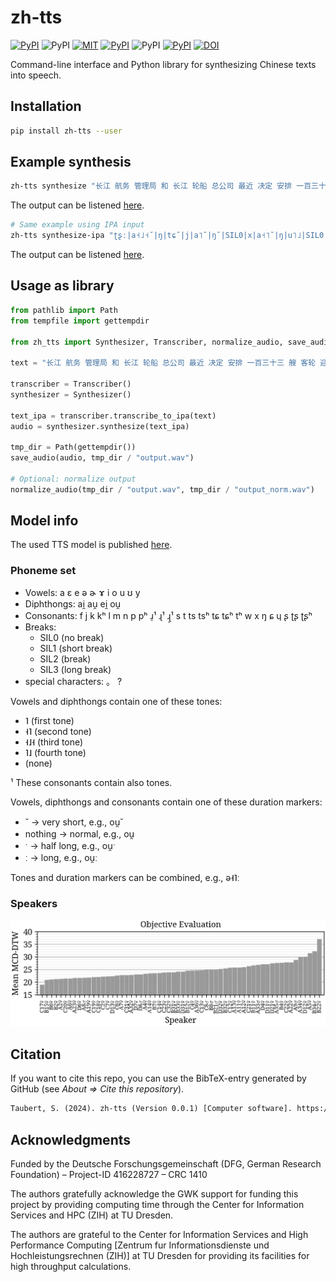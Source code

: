 # zh-tts

[![PyPI](https://img.shields.io/pypi/v/zh-tts.svg)](https://pypi.python.org/pypi/zh-tts)
![PyPI](https://img.shields.io/pypi/pyversions/zh-tts.svg)
[![MIT](https://img.shields.io/github/license/stefantaubert/zh-tts.svg)](https://github.com/stefantaubert/zh-tts/blob/master/LICENSE)
[![PyPI](https://img.shields.io/pypi/wheel/zh-tts.svg)](https://pypi.python.org/pypi/zh-tts/#files)
![PyPI](https://img.shields.io/pypi/implementation/zh-tts.svg)
[![PyPI](https://img.shields.io/github/commits-since/stefantaubert/zh-tts/latest/master.svg)](https://github.com/stefantaubert/zh-tts/compare/v0.0.1...master)
[![DOI](https://zenodo.org/badge/DOI/10.5281/zenodo.10512789.svg)](https://doi.org/10.5281/zenodo.10512789)

Command-line interface and Python library for synthesizing Chinese texts into speech.

## Installation

```sh
pip install zh-tts --user
```

## Example synthesis

```sh
zh-tts synthesize "长江 航务 管理局 和 长江 轮船 总公司 最近 决定 安排 一百三十三 艘 客轮 迎接 长江 干线 春运。"
```

The output can be listened [here](https://github.com/stefantaubert/zh-tts/raw/master/examples/synthesize.wav).

```sh
# Same example using IPA input
zh-tts synthesize-ipa "ʈʂː|a˧˩˧˘|ŋ|tɕ˘|j|a˥˘|ŋ˘|SIL0|x|a˧˥˘|ŋ|u˥˩|SIL0|k|w|a˧˩˧|n|l˘|i˧˩˧|tɕː|y˧˥ˑ|SIL0|x|ɤ˧˥|SIL0|ʈʂː|a˧˩˧˘|ŋ|tɕ˘|j|a˥˘|ŋ|SIL0|l|w|ə˧˥|n|ʈʂʰ˘|w|a˧˥|n|SIL0|ts˘|ʊ˧˩˧|ŋ˘|kː|ʊ˥|ŋ|s|ɹ̩˥ˑ|SIL0|ts|w˘|ei̯˥˩|tɕ|i˥˩˘|n|SIL0|tɕ|ɥ|e˧˥|t|i˥˩|ŋ|SIL3|a˥|n|pʰ|ai̯˧˥|SIL0|i˥ˑ|p|ai̯˧˩˧|s|a˥˘|n|ʂ˘|ɻ̩˧˥|s|a˥|n|SIL0|s˘|ou̯˥|SIL0|kʰˑ|ɤ˥˩|lː|wˑ|ə˧˥ˑ|n|SIL0|i˧˥ː|ŋ|tɕ˘|j˘|e˥|SIL0|ʈʂː|a˧˩˧|ŋ|tɕ˘|j|a˥˘|ŋ|SIL0|k˘|a˥˩|n|ɕ|j˘|ɛ˥˩|n˘|SIL0|ʈʂʰˑ|w˘|ə˥˘|nː|y˥˩ˑ|nː|。"
```

The output can be listened [here](https://github.com/stefantaubert/zh-tts/raw/master/examples/synthesize-ipa.wav).

## Usage as library

```py
from pathlib import Path
from tempfile import gettempdir

from zh_tts import Synthesizer, Transcriber, normalize_audio, save_audio

text = "长江 航务 管理局 和 长江 轮船 总公司 最近 决定 安排 一百三十三 艘 客轮 迎接 长江 干线 春运。"

transcriber = Transcriber()
synthesizer = Synthesizer()

text_ipa = transcriber.transcribe_to_ipa(text)
audio = synthesizer.synthesize(text_ipa)

tmp_dir = Path(gettempdir())
save_audio(audio, tmp_dir / "output.wav")

# Optional: normalize output
normalize_audio(tmp_dir / "output.wav", tmp_dir / "output_norm.wav")
```

## Model info

The used TTS model is published [here](https://doi.org/10.5281/zenodo.10209990).

### Phoneme set

- Vowels: a ɛ e ə ɚ ɤ i o u ʊ y
- Diphthongs: ai̯ au̯ ei̯ ou̯
- Consonants: f j k kʰ l m n p pʰ ɹ̩¹ ɻ¹ ɻ̩¹ s t ts tsʰ tɕ tɕʰ tʰ w x ŋ ɕ ɥ ʂ ʈʂ ʈʂʰ
- Breaks:
  - SIL0 (no break)
  - SIL1 (short break)
  - SIL2 (break)
  - SIL3 (long break)
- special characters: 。 ?

Vowels and diphthongs contain one of these tones:

- ˥ (first tone)
- ˧˥ (second tone)
- ˧˩˧ (third tone)
- ˥˩ (fourth tone)
- (none)

¹ These consonants contain also tones.

Vowels, diphthongs and consonants contain one of these duration markers:

- ˘ -> very short, e.g., ou̯˘
- nothing -> normal, e.g., ou̯
- ˑ -> half long, e.g., ou̯ˑ
- ː -> long, e.g., ou̯ː

Tones and duration markers can be combined, e.g., ə˧˥ː

### Speakers

![Objective Evaluation](https://github.com/stefantaubert/zh-tts/raw/master/img/eval.png)

## Citation

If you want to cite this repo, you can use the BibTeX-entry generated by GitHub (see *About => Cite this repository*).

```txt
Taubert, S. (2024). zh-tts (Version 0.0.1) [Computer software]. https://doi.org/10.5281/zenodo.10512789
```

## Acknowledgments

Funded by the Deutsche Forschungsgemeinschaft (DFG, German Research Foundation) – Project-ID 416228727 – CRC 1410

The authors gratefully acknowledge the GWK support for funding this project by providing computing time through the Center for Information Services and HPC (ZIH) at TU Dresden.

The authors are grateful to the Center for Information Services and High Performance Computing [Zentrum fur Informationsdienste und Hochleistungsrechnen (ZIH)] at TU Dresden for providing its facilities for high throughput calculations.
